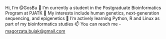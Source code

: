 Hi, I’m @GosBu
🧪 I’m currently a student in the Postgraduate Bioinformatics Program at PJATK
🧬 My interests include human genetics, next-generation sequencing, and epigenetics
🌱 I’m actively learning Python, R and Linux as part of my bioinformatics studies
📫 You can reach me  - magorzata.bujak@gmail.com



<!---
GosBu/GosBu is a ✨ special ✨ repository because its `README.md` (this file) appears on your GitHub profile.
You can click the Preview link to take a look at your changes.
--->
